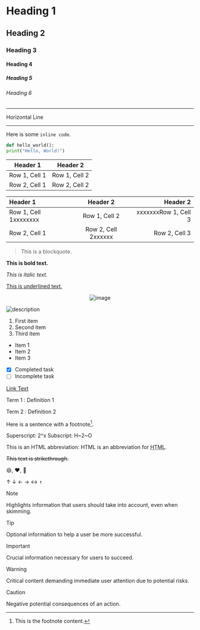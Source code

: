 # Heading 1

## Heading 2

### Heading 3

#### Heading 4

##### Heading 5

###### Heading 6

---

Horizontal Line

---

Here is some `inline code`.

```python
def hello_world():
print("Hello, World!")
```

| Header 1      | Header 2      |
| ------------- | ------------- |
| Row 1, Cell 1 | Row 1, Cell 2 |
| Row 2, Cell 1 | Row 2, Cell 2 |


| Header 1      | Header 2      | Header 2      |
| :---  | :----:  |---:           |
| Row 1, Cell 1xxxxxxxx | Row 1, Cell 2 | xxxxxxxRow 1, Cell 3 |
| Row 2, Cell 1 | Row 2, Cell 2xxxxxx | Row 2, Cell 3 |

> This is a blockquote.

**This is bold text.**

_This is italic text._

<u>This is underlined text.</u>

<div align="center">
  <img alt="image" src="images/javaarchiteecture.webp" />
</div>

![description](images/javaarchiteecture.webp)

1. First item
2. Second item
3. Third item

- Item 1
- Item 2
- Item 3

- [x] Completed task
- [ ] Incomplete task

[Link Text](google.com)

Term 1
: Definition 1

Term 2
: Definition 2

Here is a sentence with a footnote[^1].

[^1]: This is the footnote content.

Superscript: 2^x
Subscript: H~2~O

This is an HTML abbreviation: HTML is an abbreviation for <abbr title="HyperText Markup Language">HTML</abbr>.

~~This text is strikethrough.~~

:smile:, :heart:, :rocket:


&uarr;
&darr;
&larr;
&rarr;
&harr;
<kbd>&uarr;</kbd> 

> [!NOTE]  
> Highlights information that users should take into account, even when skimming.

> [!TIP]
> Optional information to help a user be more successful.

> [!IMPORTANT]  
> Crucial information necessary for users to succeed.

> [!WARNING]  
> Critical content demanding immediate user attention due to potential risks.

> [!CAUTION]
> Negative potential consequences of an action.